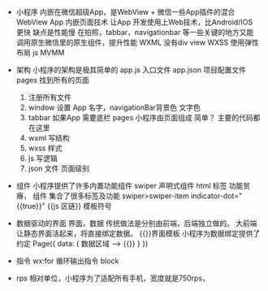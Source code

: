 - 小程序
  内嵌在微信超级App，是WebView + 微信一些App插件的混合
  WebView App 内嵌页面技术 让App 开发使用上Web技术，比Android/IOS 更快
  缺点是性能慢
  在拍照，tabbar，navigationbar 等一些关键的地方又能调用原生微信里的原生组件，提升性能
  WXML 没有div view
  WXSS 使用弹性布局
  js MVMM

- 架构
  小程序的架构是极其简单的
  app.js 入口文件
  app.json 项目配置文件 pages 找到所有的页面
  1. 注册所有文件
  2. window 设置 App 名字，navigationBar背景色 文字色
  3. tabbar 如果App 需要底栏
  pages 小程序由页面组成 简单？
  主要的代码都在这里
  1. wxml 写结构
  2. wxss 样式
  3. js 写逻辑 
  4. json 文件 页面级别

- 组件
  小程序提供了许多内置功能组件
  swiper 声明式组件 html 标签 功能贫瘠，
  组件 集合了很多标签及功能
  swiper>swiper-item 
  indicator-dot="{{true}}"
  {{js 区链}} 模板符号
  
- 数据驱动的界面
  界面，数据 传统做法是分别由前端，后端独立做的。
  大前端让静态界面活起来，将直接绑定数据。
  {{}}界面模板
  小程序为数据绑定提供了约定
  Page({
    data: {
      数据区域 —> {{}}
    }
  })

- 指令
  wx:for 循环输出指令 block 

- rps
  相对单位，小程序为了适配所有手机，宽度就是750rps，